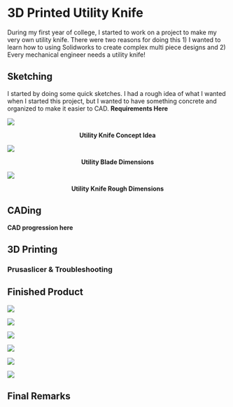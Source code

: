 # 3D Printed Utility Knife
During my first year of college, I started to work on a project to make my very own utility knife. There were two reasons for doing this 1) I wanted to learn how to using Solidworks to create complex multi piece designs and 2) Every mechanical engineer needs a utility knife!

## Sketching
I started by doing some quick sketches. I had a rough idea of what I wanted when I started this project, but I wanted to have something concrete and organized to make it easier to CAD. **Requirements Here**

![](utility_knife/utility_knife_photos/IMG_6670.jpg)
<figcaption align = "center"><b>Utility Knife Concept Idea</b></figcaption>

![](utility_knife_photos/IMG_6672.jpg)
<figcaption align = "center"><b>Utility Blade Dimensions</b></figcaption>

![](utility_knife_photos/IMG_6673.jpg)
<figcaption align = "center"><b>Utility Knife Rough Dimensions</b></figcaption>

## CADing

**CAD progression here**

## 3D Printing

### Prusaslicer & Troubleshooting

## Finished Product

![](utility_knife_photos/IMG_4585.jpg)
<figcaption align = "center"><b></b></figcaption>

![](utility_knife_photos/IMG_4582.jpg)
<figcaption align = "center"><b></b></figcaption>

![](utility_knife_photos/IMG_4581.jpg)
<figcaption align = "center"><b></b></figcaption>

![](utility_knife_photos/IMG_4583.jpg)
<figcaption align = "center"><b></b></figcaption>

![](utility_knife_photos/IMG_4586.jpg)
<figcaption align = "center"><b></b></figcaption>

![](utility_knife_photos/IMG_4587.jpg)
<figcaption align = "center"><b></b></figcaption>

## Final Remarks
